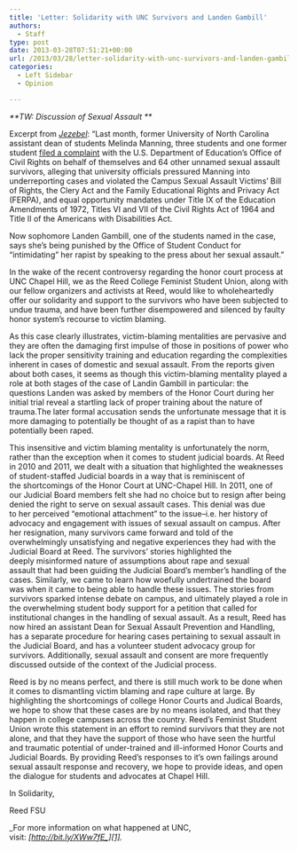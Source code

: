 ```yaml
---
title: 'Letter: Solidarity with UNC Survivors and Landen Gambill'
authors: 
  - Staff
type: post
date: 2013-03-28T07:51:21+00:00
url: /2013/03/28/letter-solidarity-with-unc-survivors-and-landen-gambill/
categories:
  - Left Sidebar
  - Opinion

---
```

_**TW: Discussion of Sexual Assault **_

Excerpt from [_Jezebel_][1]: &#8220;Last month, former University of North Carolina assistant dean of students Melinda Manning, three students and one former student [filed a complaint][2] with the U.S. Department of Education&#8217;s Office of Civil Rights on behalf of themselves and 64 other unnamed sexual assault survivors, alleging that university officials pressured Manning into underreporting cases and violated the Campus Sexual Assault Victims&#8217; Bill of Rights, the Clery Act and the Family Educational Rights and Privacy Act (FERPA), and equal opportunity mandates under Title IX of the Education Amendments of 1972, Titles VI and VII of the Civil Rights Act of 1964 and Title II of the Americans with Disabilities Act.

Now sophomore Landen Gambill, one of the students named in the case, says she&#8217;s being punished by the Office of Student Conduct for &#8220;intimidating&#8221; her rapist by speaking to the press about her sexual assault.&#8221;

In the wake of the recent controversy regarding the honor court process at UNC Chapel Hill, we as the Reed College Feminist Student Union, along with our fellow organizers and activists at Reed, would like to wholeheartedly offer our solidarity and support to the survivors who have been subjected to undue trauma, and have been further disempowered and silenced by faulty honor system’s recourse to victim blaming.

As this case clearly illustrates, victim-blaming mentalities are pervasive and they are often the damaging first impulse of those in positions of power who lack the proper sensitivity training and education regarding the complexities inherent in cases of domestic and sexual assault. From the reports given about both cases, it seems as though this victim-blaming mentality played a role at both stages of the case of Landin Gambill in particular: the questions Landen was asked by members of the Honor Court during her initial trial reveal a startling lack of proper training about the nature of trauma.The later formal accusation sends the unfortunate message that it is more damaging to potentially be thought of as a rapist than to have potentially been raped.

This insensitive and victim blaming mentality is unfortunately the norm, rather than the exception when it comes to student judicial boards. At Reed in 2010 and 2011, we dealt with a situation that highlighted the weaknesses of student-staffed Judicial boards in a way that is reminiscent of the shortcomings of the Honor Court at UNC-Chapel Hill. In 2011, one of our Judicial Board members felt she had no choice but to resign after being denied the right to serve on sexual assault cases. This denial was due to her perceived “emotional attachment” to the issue&#8211;i.e. her history of advocacy and engagement with issues of sexual assault on campus. After her resignation, many survivors came forward and told of the overwhelmingly unsatisfying and negative experiences they had with the Judicial Board at Reed. The survivors&#8217; stories highlighted the deeply misinformed nature of assumptions about rape and sexual assault that had been guiding the Judicial Board’s member’s handling of the cases. Similarly, we came to learn how woefully undertrained the board was when it came to being able to handle these issues. The stories from survivors sparked intense debate on campus, and ultimately played a role in the overwhelming student body support for a petition that called for institutional changes in the handling of sexual assault. As a result, Reed has now hired an assistant Dean for Sexual Assault Prevention and Handling, has a separate procedure for hearing cases pertaining to sexual assault in the Judicial Board, and has a volunteer student advocacy group for survivors. Additionally, sexual assault and consent are more frequently discussed outside of the context of the Judicial process.

Reed is by no means perfect, and there is still much work to be done when it comes to dismantling victim blaming and rape culture at large. By highlighting the shortcomings of college Honor Courts and Judical Boards, we hope to show that these cases are by no means isolated, and that they happen in college campuses across the country. Reed&#8217;s Feminist Student Union wrote this statement in an effort to remind survivors that they are not alone, and that they have the support of those who have seen the hurtful and traumatic potential of under-trained and ill-informed Honor Courts and Judicial Boards. By providing Reed’s responses to it’s own failings around sexual assault response and recovery, we hope to provide ideas, and open the dialogue for students and advocates at Chapel Hill.

In Solidarity,
  
Reed FSU

_For more information on what happened at UNC, visit: _[_http://bit.ly/XWw7fE_][1]_._

 [1]: http://jezebel.com/5986693/college-rape-survivor-faces-potential-expulsion-for-intimidating-her-rapist
 [2]: http://jezebel.com/5977074/uncs-former-dean-of-students-says-she-was-forced-to-underreport-sexual-assault-cases